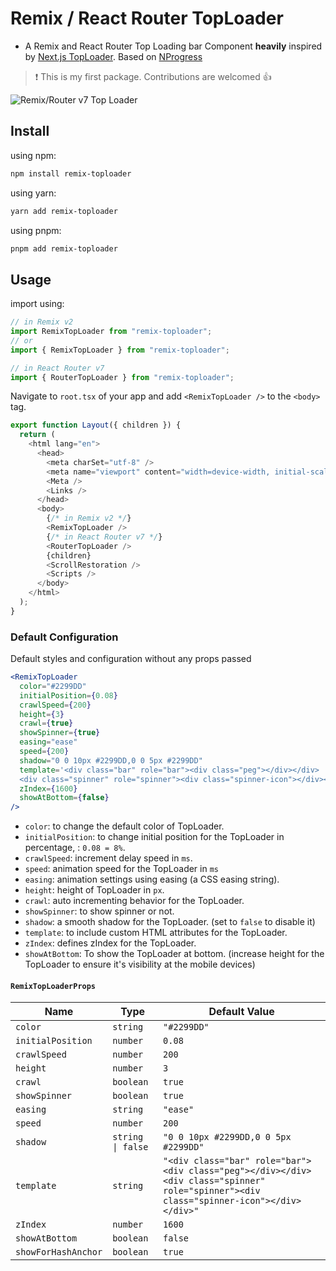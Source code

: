 # Remix / React Router TopLoader

- A Remix and React Router Top Loading bar Component **heavily** inspired by [Next.js TopLoader](https://github.com/TheSGJ/nextjs-toploader). Based on [NProgress](https://www.npmjs.com/package/nprogress)

> :exclamation: This is my first package. Contributions are welcomed 👍

![Remix/Router v7 Top Loader](https://github.com/user-attachments/assets/99723ebb-c35b-4d47-b14c-577aeaa5aa22)

## Install

using npm:

```bash
npm install remix-toploader
```

using yarn:

```bash
yarn add remix-toploader
```

using pnpm:

```bash
pnpm add remix-toploader
```

## Usage

import using:

```js
// in Remix v2
import RemixTopLoader from "remix-toploader";
// or
import { RemixTopLoader } from "remix-toploader";

// in React Router v7
import { RouterTopLoader } from "remix-toploader";
```

Navigate to `root.tsx` of your app and add `<RemixTopLoader />` to the `<body>` tag.

```js
export function Layout({ children }) {
  return (
    <html lang="en">
      <head>
        <meta charSet="utf-8" />
        <meta name="viewport" content="width=device-width, initial-scale=1" />
        <Meta />
        <Links />
      </head>
      <body>
        {/* in Remix v2 */}
        <RemixTopLoader />
        {/* in React Router v7 */}
        <RouterTopLoader />
        {children}
        <ScrollRestoration />
        <Scripts />
      </body>
    </html>
  );
}
```

### Default Configuration

Default styles and configuration without any props passed

```jsx
<RemixTopLoader
  color="#2299DD"
  initialPosition={0.08}
  crawlSpeed={200}
  height={3}
  crawl={true}
  showSpinner={true}
  easing="ease"
  speed={200}
  shadow="0 0 10px #2299DD,0 0 5px #2299DD"
  template='<div class="bar" role="bar"><div class="peg"></div></div> 
  <div class="spinner" role="spinner"><div class="spinner-icon"></div></div>'
  zIndex={1600}
  showAtBottom={false}
/>
```

- `color`: to change the default color of TopLoader.
- `initialPosition`: to change initial position for the TopLoader in percentage, : `0.08 = 8%`.
- `crawlSpeed`: increment delay speed in `ms`.
- `speed`: animation speed for the TopLoader in `ms`
- `easing`: animation settings using easing (a CSS easing string).
- `height`: height of TopLoader in `px`.
- `crawl`: auto incrementing behavior for the TopLoader.
- `showSpinner`: to show spinner or not.
- `shadow`: a smooth shadow for the TopLoader. (set to `false` to disable it)
- `template`: to include custom HTML attributes for the TopLoader.
- `zIndex`: defines zIndex for the TopLoader.
- `showAtBottom`: To show the TopLoader at bottom. (increase height for the TopLoader to ensure it's visibility at the mobile devices)

#### `RemixTopLoaderProps`

| **Name**            | **Type**          | **Default Value**                                                                                                                       |
| ------------------- | ----------------- | --------------------------------------------------------------------------------------------------------------------------------------- |
| `color`             | `string`          | `"#2299DD"`                                                                                                                             |
| `initialPosition`   | `number`          | `0.08`                                                                                                                                  |
| `crawlSpeed`        | `number`          | `200`                                                                                                                                   |
| `height`            | `number`          | `3`                                                                                                                                     |
| `crawl`             | `boolean`         | `true`                                                                                                                                  |
| `showSpinner`       | `boolean`         | `true`                                                                                                                                  |
| `easing`            | `string`          | `"ease"`                                                                                                                                |
| `speed`             | `number`          | `200`                                                                                                                                   |
| `shadow`            | `string \| false` | `"0 0 10px #2299DD,0 0 5px #2299DD"`                                                                                                    |
| `template`          | `string`          | `"<div class="bar" role="bar"><div class="peg"></div></div><div class="spinner" role="spinner"><div class="spinner-icon"></div></div>"` |
| `zIndex`            | `number`          | `1600`                                                                                                                                  |
| `showAtBottom`      | `boolean`         | `false`                                                                                                                                 |
| `showForHashAnchor` | `boolean`         | `true`                                                                                                                                  |
